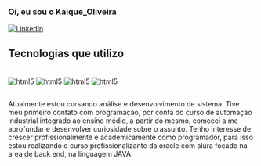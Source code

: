 ### Oi, eu sou o Kaique_Oliveira

[![Linkedin](https://img.shields.io/badge/LinkedIn-0077B5?style=for-the-badge&logo=linkedin&logoColor=white)](https://www.linkedin.com/in/kaique-oliveira-571a51203/)


## Tecnologias que utilizo

<div style="display: inline_block"><br/>
  <img alt="html5" align="center" src="https://img.shields.io/badge/MYSQL-E34F26?style=for-the-badge&logo=mysql&logoColor=white"/>
  <img alt="html5" align="center" src="https://img.shields.io/badge/JAVA-E34F26?style=for-the-badge&logo=javat&logoColor=white" />
  <img alt="html5" align="center" src="https://img.shields.io/badge/HTML-E34F26?style=for-the-badge&logo=html5&logoColor=white" />
  <img alt="html5" align="center" src="https://img.shields.io/badge/CSS-3776AB?style=for-the-badge&logo=css&logoColor=white" />
 
</div>

##
Atualmente estou cursando análise e desenvolvimento de sistema. Tive meu primeiro contato com programação, por conta do curso de automação industrial integrado ao ensino médio, a partir do mesmo, comecei a me aprofundar e desenvolver curiosidade sobre o assunto. Tenho interesse de crescer profissionalmente e academicamente como programador, para isso estou realizando o curso profissionalizante da oracle com alura focado na area de back end, na linguagem JAVA.
